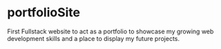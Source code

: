 # portfolioSite
First Fullstack website to act as a portfolio to showcase my growing web development skills and a place to display my future projects.
